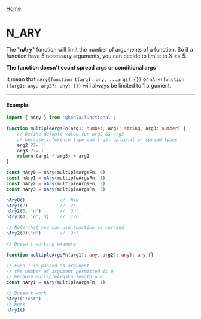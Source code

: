 [Home](./../../README.md)

# N_ARY

The "**nAry**" function will limit the number of arguments of a function. So if a function have 5 necessary arguments, you can decide to limite to X <= 5.

**The function doesn't count spread args or conditional args**

It mean that ```nAry(function t(arg1: any, ...args) {})``` or ```nAry(function t(arg1: any, arg2?: any) {})``` will always be limited to 1 argument.

--------------
#### Example:
``` typescript
import { nAry } from '@kenla/functional';

function multipleArgsFn(arg1: number, arg2: string, arg3: number) {
    // Define default value for arg2 && arg3
    // because inference type can't get optional or spread types
    arg2 ??= ''
    arg3 ??= 1
    return (arg1 * arg3) + arg2
}

const nAry0 = nAry(multipleArgsFn, 0)
const nAry1 = nAry(multipleArgsFn, 1)
const nAry2 = nAry(multipleArgsFn, 2)
const nAry3 = nAry(multipleArgsFn, 3)

nAry0()             // 'NaN'
nAry1(2)            // '2'
nAry2(3, 'n')       // '3n'
nAry3(4, 'n', 3)    // '12n'

// Note that you can use function as curried
nAry2(3)('n')       // '3n'
```

``` typescript
// Doesn't working example

function multipleArgsFn(arg1?: any, arg2?: any): any {}

// Even 1 is passed as argument
// the number of argument permitted is 0
// because multipleArgsFn.length = 0
const nAry1 = nAry(multipleArgsFn, 1)

// Doesn't work
nAry1('test')
// Work
nAry1()
```